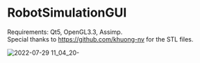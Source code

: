 # RobotSimulationGUI

Requirements: Qt5, OpenGL3.3, Assimp.  
Special thanks to https://github.com/khuong-nv for the STL files.  

![2022-07-29 11_04_20-](https://user-images.githubusercontent.com/20887245/181680687-385754c2-e0f5-4bdb-84b4-4acd6ecaae86.png)
